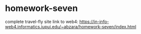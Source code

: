# homework-seven
 complete travel-fly site
link to web4: https://in-info-web4.informatics.iupui.edu/~abzara/homework-seven/index.html
